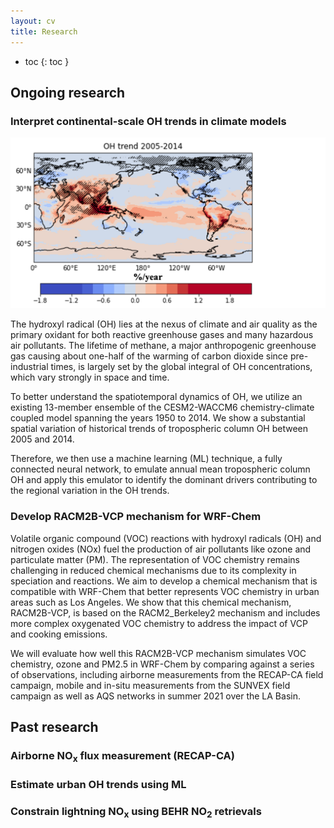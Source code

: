 ```yaml
---
layout: cv
title: Research
---
```


- toc
{: toc }

## Ongoing research

### Interpret continental-scale OH trends in climate models

![placeholder](/assets/oh-trend-climate.png "OH trends in CESM2 climate model")

The hydroxyl radical (OH) lies at the nexus of climate and air quality as the primary oxidant for both reactive greenhouse gases and many hazardous air pollutants. The lifetime of methane, a major anthropogenic greenhouse gas causing about one-half of the warming of carbon dioxide since pre-industrial times, is largely set by the global integral of OH concentrations, which vary strongly in space and time.

To better understand the spatiotemporal dynamics of OH, we utilize an existing 13-member ensemble of the CESM2-WACCM6 chemistry-climate coupled model spanning the years 1950 to 2014. We show a substantial spatial variation of historical trends of tropospheric column OH between 2005 and 2014. 

Therefore, we then use a machine learning (ML) technique, a fully connected neural network, to emulate annual mean tropospheric column OH and apply this emulator to identify the dominant drivers contributing to the regional variation in the OH trends.

### Develop RACM2B-VCP mechanism for WRF-Chem


Volatile organic compound (VOC) reactions with hydroxyl radicals (OH) and nitrogen oxides (NOx) fuel the production of air pollutants like ozone and particulate matter (PM). The representation of VOC chemistry remains challenging in reduced chemical mechanisms due to its complexity in speciation and reactions. We aim to develop a chemical mechanism that is compatible with WRF-Chem that better represents VOC chemistry in urban areas such as Los Angeles. We show that this chemical mechanism, RACM2B-VCP, is based on the RACM2_Berkeley2 mechanism and includes more complex oxygenated VOC chemistry to address the impact of VCP and cooking emissions. 

We will evaluate how well this RACM2B-VCP mechanism simulates VOC chemistry, ozone and PM2.5 in WRF-Chem by comparing against a series of observations, including airborne measurements from the RECAP-CA field campaign, mobile and in-situ measurements from the SUNVEX field campaign as well as AQS networks in summer 2021 over the LA Basin. 


## Past research

### Airborne NO<sub>x</sub> flux measurement (RECAP-CA)


### Estimate urban OH trends using ML

### Constrain lightning NO<sub>x</sub> using BEHR NO<sub>2</sub> retrievals
